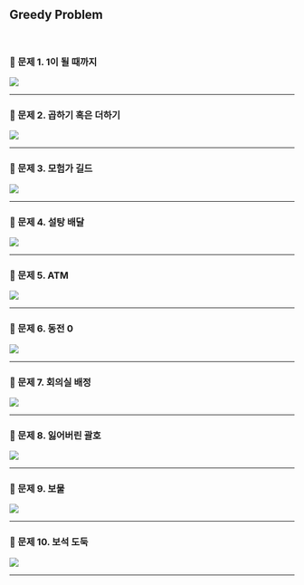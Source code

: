 ## Greedy Problem

<br/>

### 📌 문제 1. 1이 될 때까지

<img src="./problem1.png">

___


### 📌 문제 2. 곱하기 혹은 더하기

<img src="./problem2.png">

<br />

___

### 📌 문제 3. 모험가 길드

<img src="./problem3.png">

___

### 📌 문제 4. 설탕 배달

<img src="./problem4.png">

___

### 📌 문제 5. ATM

<img src="./problem5.png">

___

### 📌 문제 6. 동전 0

<img src="./problem6.png">

___

### 📌 문제 7. 회의실 배정

<img src="./problem7.png">

___

### 📌 문제 8. 잃어버린 괄호

<img src="./problem8.png">

___

### 📌 문제 9. 보물

<img src="./problem9.png">

___

### 📌 문제 10. 보석 도둑

<img src="./problem10.png">

___

